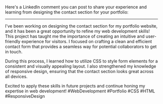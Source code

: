 Here's a LinkedIn comment you can post to share your experience and learning from designing the contact section for your portfolio:

---

I've been working on designing the contact section for my portfolio website, and it has been a great opportunity to refine my web development skills! This project has taught me the importance of creating an intuitive and user-friendly experience for visitors. I focused on crafting a clean and efficient contact form that provides a seamless way for potential collaborators to get in touch.

During this process, I learned how to utilize CSS to style form elements for a consistent and visually appealing layout. I also strengthened my knowledge of responsive design, ensuring that the contact section looks great across all devices.

Excited to apply these skills in future projects and continue honing my expertise in web development! #WebDevelopment #Portfolio #CSS #HTML #ResponsiveDesign
